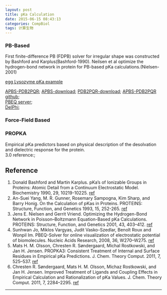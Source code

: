 ```yaml
---
layout: post
title: pKa Calculation
date: 2015-06-15 08:43:13
categories: CompBiol
tags: 计算生物
---
```


### PB-Based
First finite-difference PB (FDPB) solver for irregular shape was constructed by Bashford and Karplus(Bashford-1990).
Neilsen et al optimize the hydrogen-bond network in protein for PB-based pKa calculations.(Nielsen-2001)

[egg Lysozyme pKa example](http://www.poissonboltzmann.org/examples/Lysozyme_pKa_example/)

[APBS-PDB2PQR](http://www.poissonboltzmann.org/docs/downloads/); [APBS-download](http://sourceforge.net/projects/apbs/); [PDB2PQR-download](http://sourceforge.net/projects/pdb2pqr/); [APBS-PDB2PQR github](https://github.com/Electrostatics/apbs-pdb2pqr);  
[PBEQ server](http://www.charmm-gui.org/?doc=input/pbeqsolver);  
[DelPhi](http://wiki.c2b2.columbia.edu/honiglab_public/index.php/Software:DelPhi);  

### Force-Field Based

### PROPKA  
Empirical pKa predictors based on physical description of the desolvation and dielectric response for the protein.  
3.0 reference:;


## Reference

1. Donald Bashford and Martin Karplus. pKa’s of  Ionizable Groups in Proteins:  Atomic Detail from a Continuum Electrostatic Model. Biochemistry 1990, 29, 10219-10225. [ref](/pdf/reference/pKa-pI/pKa-PB.pdf)
2. An-Suei Yang, M. R. Gunner, Rosemary Sampogna, Kim Sharp, and Barry Honig. On the Calculation of pKas in Proteins. PROTEINS: Structure, Function, and Genetics 1993, 15, 252-265. [ref](/pdf/reference/pKa-pI/On_the_calculation_of_pKas_in_protein.pdf)
3. Jens E. Nielsen and Gerrit Vriend. Optimizing the Hydrogen-Bond Network in Poisson–Boltzmann Equation-Based pKa Calculations. PROTEINS: Structure, Function, and Genetics 2001, 43, 403–412. [ref](/pdf/reference/pKa-pI/Nielsen_et_al-2001-Proteins.pdf)
4. Sunhwan Jo, Miklos Vargyas, Judit Vasko-Szedlar, Benoît Roux and Wonpil Im. PBEQ-Solver for online visualization of electrostatic potential of biomolecules. Nucleic Acids Research, 2008, 36, W270–W275. [ref](/pdf/reference/pKa-pI/NAR-PBEQ.pdf)
5. Mats H. M. Olsson, Chresten R. Søndergaard, Michal Rostkowski, and Jan H. Jensen. PROPKA3: Consistent Treatment of Internal and Surface
Residues in Empirical pKa Predictions. J. Chem. Theory Comput. 2011, 7, 525–537. [ref](/pdf/reference/pKa-pI/olsson2011.pdf)
6. Chresten R. Søndergaard, Mats H. M. Olsson, Michaz Rostkowski, and Jan H. Jensen. Improved Treatment of Ligands and Coupling Effects in Empirical Calculation and Rationalization of pKa Values. J. Chem. Theory Comput. 2011, 7, 2284–2295. [ref](/pdf/reference/pKa-pI/ct200133y.pdf)

---
